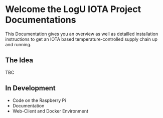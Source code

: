 # Welcome the LogU IOTA Project Documentations

This Documentation gives you an overview as well as detailled installation instructions to get an IOTA based temperature-controlled supply chain up and running.

## The Idea

TBC

## In Development

* Code on the Raspberry Pi
* Documentation
* Web-Client and Docker Environment